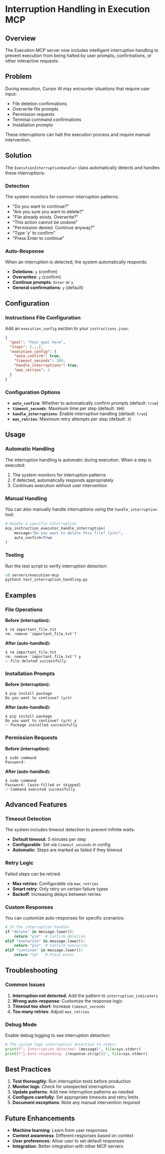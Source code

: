 # Interruption Handling in Execution MCP

## Overview

The Execution MCP server now includes intelligent interruption handling to prevent execution from being halted by user prompts, confirmations, or other interactive requests.

## Problem

During execution, Cursor AI may encounter situations that require user input:
- File deletion confirmations
- Overwrite file prompts
- Permission requests
- Terminal command confirmations
- Installation prompts

These interruptions can halt the execution process and require manual intervention.

## Solution

The `ExecutionInterruptionHandler` class automatically detects and handles these interruptions:

### Detection

The system monitors for common interruption patterns:
- "Do you want to continue?"
- "Are you sure you want to delete?"
- "File already exists. Overwrite?"
- "This action cannot be undone"
- "Permission denied. Continue anyway?"
- "Type 'y' to confirm"
- "Press Enter to continue"

### Auto-Response

When an interruption is detected, the system automatically responds:
- **Deletions**: `y` (confirm)
- **Overwrites**: `y` (confirm)
- **Continue prompts**: `Enter` or `y`
- **General confirmations**: `y` (default)

## Configuration

### Instructions File Configuration

Add an `execution_config` section to your `instructions.json`:

```json
{
  "goal": "Your goal here",
  "steps": [...],
  "execution_config": {
    "auto_confirm": true,
    "timeout_seconds": 300,
    "handle_interruptions": true,
    "max_retries": 3
  }
}
```

### Configuration Options

- **`auto_confirm`**: Whether to automatically confirm prompts (default: `true`)
- **`timeout_seconds`**: Maximum time per step (default: `300`)
- **`handle_interruptions`**: Enable interruption handling (default: `true`)
- **`max_retries`**: Maximum retry attempts per step (default: `3`)

## Usage

### Automatic Handling

The interruption handling is automatic during execution. When a step is executed:

1. The system monitors for interruption patterns
2. If detected, automatically responds appropriately
3. Continues execution without user intervention

### Manual Handling

You can also manually handle interruptions using the `handle_interruption` tool:

```python
# Handle a specific interruption
mcp_instruction_executor_handle_interruption(
    message="Do you want to delete this file? (y/n)",
    auto_confirm=True
)
```

### Testing

Run the test script to verify interruption detection:

```bash
cd servers/execution-mcp
python3 test_interruption_handling.py
```

## Examples

### File Operations

**Before (interruption):**
```
$ rm important_file.txt
rm: remove 'important_file.txt'? 
```

**After (auto-handled):**
```
$ rm important_file.txt
rm: remove 'important_file.txt'? y
✅ File deleted successfully
```

### Installation Prompts

**Before (interruption):**
```
$ pip install package
Do you want to continue? (y/n)
```

**After (auto-handled):**
```
$ pip install package
Do you want to continue? (y/n) y
✅ Package installed successfully
```

### Permission Requests

**Before (interruption):**
```
$ sudo command
Password: 
```

**After (auto-handled):**
```
$ sudo command
Password: [auto-filled or skipped]
✅ Command executed successfully
```

## Advanced Features

### Timeout Detection

The system includes timeout detection to prevent infinite waits:

- **Default timeout**: 5 minutes per step
- **Configurable**: Set via `timeout_seconds` in config
- **Automatic**: Steps are marked as failed if they timeout

### Retry Logic

Failed steps can be retried:

- **Max retries**: Configurable via `max_retries`
- **Smart retry**: Only retry on certain failure types
- **Backoff**: Increasing delays between retries

### Custom Responses

You can customize auto-responses for specific scenarios:

```python
# In the interruption handler
if "delete" in message.lower():
    return "y\n"  # Confirm deletion
elif "overwrite" in message.lower():
    return "y\n"  # Confirm overwrite
elif "continue" in message.lower():
    return "\n"   # Press Enter
```

## Troubleshooting

### Common Issues

1. **Interruption not detected**: Add the pattern to `interruption_indicators`
2. **Wrong auto-response**: Customize the response logic
3. **Timeout too short**: Increase `timeout_seconds`
4. **Too many retries**: Adjust `max_retries`

### Debug Mode

Enable debug logging to see interruption detection:

```python
# The system logs interruption detection to stderr
print(f"⚠️ Interruption detected: {message}", file=sys.stderr)
print(f"🔄 Auto-responding: {response.strip()}", file=sys.stderr)
```

## Best Practices

1. **Test thoroughly**: Run interruption tests before production
2. **Monitor logs**: Check for unexpected interruptions
3. **Update patterns**: Add new interruption patterns as needed
4. **Configure carefully**: Set appropriate timeouts and retry limits
5. **Document exceptions**: Note any manual intervention required

## Future Enhancements

- **Machine learning**: Learn from user responses
- **Context awareness**: Different responses based on context
- **User preferences**: Allow user to set default responses
- **Integration**: Better integration with other MCP servers 